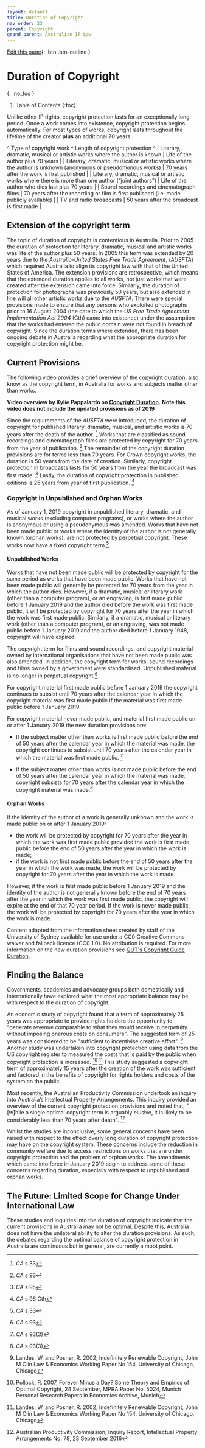 ```yaml
---
layout: default
title: Duration of Copyright
nav_order: 23
parent: Copyright
grand_parent: Australian IP Law
---
```

[Edit this page](https://github.com/nicsuzor/wikijuris/blob/master/ausip/copyrightduration.markdown){: .btn .btn-outline }



# Duration of Copyright
{: .no_toc }

1. Table of Contents
{:toc}

Unlike other IP rights, copyright protection lasts for an exceptionally long period. Once a work comes into existence, copyright protection begins automatically. For most types of works, copyright lasts throughout the lifetime of the creator **plus** an additional 70 years.

^ Type of copyright work ^ Length of copyright protection ^
| Literary, dramatic, musical or artistic works where the author is known | Life of the author plus 70 years |
| Literary, dramatic, musical or artistic works where the author is unknown (anonymous or pseudonymous works) | 70 years after the work is first published |
| Literary, dramatic, musical or artistic works where there is more than one author (“joint authors”) | Life of the author who dies last plus 70 years |
| Sound recordings and cinematograph films | 70 years after the recording or film is first published (i.e. made publicly available) |
| TV and radio broadcasts | 50 years after the broadcast is first made |


## Extension of the copyright term

The topic of duration of copyright is contentious in Australia. Prior to 2005 the duration of protection for literary, dramatic, musical and artistic works was life of the author plus 50 years. In 2005 this term was extended by 20 years due to the _Australia-United States Free Trade Agreement_, (_AUSFTA_) which required Australia to align its copyright law with that of the United States of America. The extension provisions are retrospective, which means that the extended duration applies to all works, not just works that were created after the extension came into force. Similarly, the duration of protection for photographs was previously 50 years, but also extended in line will all other artistic works due to the _AUSFTA_. There were special provisions made to ensure that any persons who exploited photographs prior to 16 August 2004 (the date to which the _US Free Trade Agreement Implementation Act 2004_ (Cth) came into existence) under the assumption that the works had entered the public domain were not found in breach of copyright. Since the duration terms where extended, there has been ongoing debate in Australia regarding what the appropriate duration for copyright protection might be.

## Current Provisions

The following video provides a brief overview of the copyright duration, also know as the copyright term, in Australia for works and subjects matter other than works.

**Video overview by Kylie Pappalardo on [Copyright Duration](https://www.youtube.com/watch?v=cCA_Ab0kZa4).** **Note this video does not include the updated provisions as of 2019**

Since the requirements of the _AUSFTA_ were introduced, the duration of copyright for published literary, dramatic, musical, and artistic works is 70 years after the death of the author. [^AUTOREPLACEDCAs33ENDREPLACE] Works that are classified as sound recordings and cinematograph films are protected by copyright for 70 years from the year of publication. [^AUTOREPLACEDCAs93ENDREPLACE] The remainder of the copyright duration provisions are for terms less than 70 years. For Crown copyright works, the duration is 50 years from the date of creation. Similarly, copyright protection in broadcasts lasts for 50 years from the year the broadcast was first made. [^AUTOREPLACEDCAs95ENDREPLACE] Lastly, the duration of copyright protection in published editions is 25 years from year of first publication. [^AUTOREPLACEDCAs96CthENDREPLACE]
[^AUTOREPLACEDCAs33ENDREPLACE]: _CA_ s 33

[^AUTOREPLACEDCAs93ENDREPLACE]: _CA_ s 93

[^AUTOREPLACEDCAs95ENDREPLACE]: _CA_ s 95

[^AUTOREPLACEDCAs96CthENDREPLACE]:  _CA_ s 96 Cth



### Copyright in Unpublished and Orphan Works

As of January 1, 2019 copyright in unpublished literary, dramatic, and musical works (excluding computer programs), or works where the author is anonymous or using a pseudonymous was amended. Works that have not been made public or works where the identity of the author is not generally known (orphan works), are not protected by perpetual copyright. These works now have a fixed copyright term.[^AUTOREPLACEDCAs33ENDREPLACE]
[^AUTOREPLACEDCAs33ENDREPLACE]: _CA_ s 33


#### Unpublished Works

Works that have not been made public will be protected by copyright for the same period as works that have been made public. Works that have not been made public will generally be protected for 70 years from the year in which the author dies. However, if a dramatic, musical or literary work (other than a computer program), or an engraving, is first made public before 1 January 2019 and the author died before the work was first made public, it will be protected by copyright for 70 years after the year in which the work was first made public. Similarly, if a dramatic, musical or literary work (other than a computer program), or an engraving, was not made public before 1 January 2019 and the author died before 1 January 1948, copyright will have expired.

The copyright term for films and sound recordings, and copyright material owned by international organisations that have not been made public was also amended. In addition, the copyright term for works, sound recordings and films owned by a government were standardised. Unpublished material is no longer in perpetual copyright.[^AUTOREPLACEDCAs93ENDREPLACE]
[^AUTOREPLACEDCAs93ENDREPLACE]: _CA_ s 93


For copyright material first made public before 1 January 2019 the copyright continues to subsist until 70 years after the calendar year in which the copyright material was first made public if the material was first made public before 1 January 2019.

For copyright material never made public, and material first made public on or after 1 January 2019 the new duration provisions are:

  * If the subject matter other than works is first made public before the end of 50 years after the calendar year in which the material was made, the copyright continues to subsist until 70 years after the calendar year in which the material was first made public. [^AUTOREPLACEDCAs933ENDREPLACE]
[^AUTOREPLACEDCAs933ENDREPLACE]: _CA_ s 93(3)


  * If the subject matter other than works is not made public before the end of 50 years after the calendar year in which the material was made, copyright subsists for 70 years after the calendar year in which the copyright material was made.[^AUTOREPLACEDCAs933ENDREPLACE]
[^AUTOREPLACEDCAs933ENDREPLACE]: _CA_ s 93(3)


#### Orphan Works

If the identity of the author of a work is generally unknown and the work is made public on or after 1 January 2019:

  * the work will be protected by copyright for 70 years after the year in which the work was first made public provided the
work is first made public before the end of 50 years after the year in which the work is made;
  * if the work is not first made public before the end of 50 years after the year in which the work was made, the work will be protected by copyright for 70 years after the year in which the work is made.

However, if the work is first made public before 1 January 2019 and the identity of the author is not generally known before the end of 70 years after the year in which the work was first made public, the copyright will expire at the end of that 70 year period. If the work is never made public, the work will be protected by copyright for 70 years after the year in which the work is made.

Content adapted from the information sheet created by staff of the University of Sydney available for use under a CC0 Creative Commons waiver and fallback licence (CC0 1.0). No attribution is required. For more information on the new duration provisions see [QUT's Copyright Guide Duration](https://www.library.qut.edu.au/copyrightguide/generalinfor/howlongdoesc.jsp).  

## Finding the Balance

Governments, academics and advocacy groups both domestically and internationally have explored what the most appropriate balance may be with respect to the duration of copyright.

An economic study of copyright found that a term of approximately 25 years was appropriate to provide rights holders the opportunity to "generate revenue comparable to what they would receive in perpetuity…without imposing onerous costs on consumers". The suggested term of 25 years was considered to be "sufficient to incentivise creative effort". [^AUTOREPLACEDLandesWandPosnerR2002IndefinitelyRenewableCopyrightJohnMOlinLawEconomicsWorkingPaperNo154UniversityofChicagoChicagoENDREPLACE] Another study was undertaken into copyright protection using data from the US copyright register to measured the costs that is paid by the public when copyright protection is increased. [^AUTOREPLACEDPollockR2007ForeverMinusaDaySomeTheoryandEmpiricsofOptimalCopyright24SeptemberMPRAPaperNo5024MunichPersonalResearchPapersinEconomicsArchiveMunichENDREPLACE] [^AUTOREPLACEDLandesWandPosnerR2002IndefinitelyRenewableCopyrightJohnMOlinLawEconomicsWorkingPaperNo154UniversityofChicagoChicagoENDREPLACE] This study suggested a copyright term of approximately 15 years after the creation of the work was sufficient and factored in the benefits of copyright for rights holders and costs of the system on the public.
[^AUTOREPLACEDLandesWandPosnerR2002IndefinitelyRenewableCopyrightJohnMOlinLawEconomicsWorkingPaperNo154UniversityofChicagoChicagoENDREPLACE]: Landes, W. and Posner, R. 2002, Indefinitely Renewable Copyright, John M Olin Law & Economics Working Paper No 154, University of Chicago, Chicago

[^AUTOREPLACEDLandesWandPosnerR2002IndefinitelyRenewableCopyrightJohnMOlinLawEconomicsWorkingPaperNo154UniversityofChicagoChicagoENDREPLACE]: Landes, W. and Posner, R. 2002, Indefinitely Renewable Copyright, John M Olin Law & Economics Working Paper No 154, University of Chicago, Chicago



[^AUTOREPLACEDPollockR2007ForeverMinusaDaySomeTheoryandEmpiricsofOptimalCopyright24SeptemberMPRAPaperNo5024MunichPersonalResearchPapersinEconomicsArchiveMunichENDREPLACE]: Pollock, R. 2007, Forever Minus a Day? Some Theory and Empirics of Optimal Copyright, 24 September, MPRA Paper No. 5024, Munich Personal Research Papers in Economics Archive, Munich


Most recently, the Australian Productivity Commission undertook an inquiry into Australia’s Intellectual Property Arrangements. This inquiry provided an overview of the current copyright protection provisions and noted that, "[w]hile a single optimal copyright term is arguably elusive, it is likely to be considerably less than 70 years after death". [^AUTOREPLACEDAustralianProductivityCommissionInquiryReportIntellectualPropertyArrangementsNo7823September2016ENDREPLACE]
[^AUTOREPLACEDAustralianProductivityCommissionInquiryReportIntellectualPropertyArrangementsNo7823September2016ENDREPLACE]: Australian Productivity Commission, Inquiry Report, Intellectual Property Arrangements No. 78, 23 September 2016


Whilst the studies are inconclusive, some general concerns have been raised with respect to the effect overly long duration of copyright protection may have on the copyright system. These concerns include the reduction in community welfare due to access restrictions on works that are under copyright protection and the problem of orphan works. The amendments which came into force in January 2019 begin to address some of these concerns regarding duration, especially with respect to unpublished and orphan works.   

## The Future: Limited Scope for Change Under International Law

These studies and inquiries into the duration of copyright indicate that the current provisions in Australia may not be optimal. Despite this, Australia does not have the unilateral ability to alter the duration provisions. As such, the debates regarding the optimal balance of copyright protection in Australia are continuous but in general, are currently a moot point.
